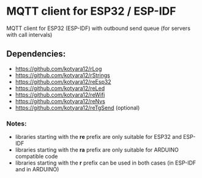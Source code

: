 # MQTT client for ESP32 / ESP-IDF

MQTT client for ESP32 (ESP-IDF) with outbound send queue (for servers with call intervals)

## Dependencies:
  - https://github.com/kotyara12/rLog
  - https://github.com/kotyara12/rStrings
  - https://github.com/kotyara12/reEsp32
  - https://github.com/kotyara12/reLed
  - https://github.com/kotyara12/reWifi
  - https://github.com/kotyara12/reNvs
  - https://github.com/kotyara12/reTgSend (optional)

### Notes:
  - libraries starting with the <b>re</b> prefix are only suitable for ESP32 and ESP-IDF
  - libraries starting with the <b>ra</b> prefix are only suitable for ARDUINO compatible code
  - libraries starting with the <b>r</b> prefix can be used in both cases (in ESP-IDF and in ARDUINO)